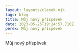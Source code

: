 ```yaml
---
layout: layouts/clanek.njk
tags: blog
title: Můj nový příspěvek
date: 2023-05-25T19:24:57.710Z
perex: Můj nový příspěvek
---
```

Můj nový příspěvek